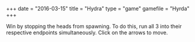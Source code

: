 +++
date = "2016-03-15"
title = "Hydra"
type = "game"
gamefile = "Hyrda"
+++

Win by stopping the heads from spawning. To do this, run all 3 into their respective endpoints simultaneously. Click on the arrows to move.
